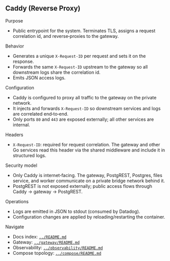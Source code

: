 ## Caddy (Reverse Proxy)

Purpose

- Public entrypoint for the system. Terminates TLS, assigns a request correlation id, and reverse‑proxies to the gateway.

Behavior

- Generates a unique `X-Request-ID` per request and sets it on the response.
- Forwards the same `X-Request-ID` upstream to the gateway so all downstream logs share the correlation id.
- Emits JSON access logs.

Configuration

- Caddy is configured to proxy all traffic to the gateway on the private network.
- It injects and forwards `X-Request-ID` so downstream services and logs are correlated end‑to‑end.
- Only ports `80` and `443` are exposed externally; all other services are internal.

Headers

- `X-Request-ID`: required for request correlation. The gateway and other Go services read this header via the shared middleware and include it in structured logs.

Security model

- Only Caddy is internet‑facing. The gateway, PostgREST, Postgres, files service, and worker communicate on a private bridge network behind it.
- PostgREST is not exposed externally; public access flows through Caddy → gateway → PostgREST.

Operations

- Logs are emitted in JSON to stdout (consumed by Datadog).
- Configuration changes are applied by reloading/restarting the container.

Navigate

- Docs index: [`../README.md`](../README.md)
- Gateway: [`../gateway/README.md`](../gateway/README.md)
- Observability: [`../observability/README.md`](../observability/README.md)
- Compose topology: [`../compose/README.md`](../compose/README.md)
